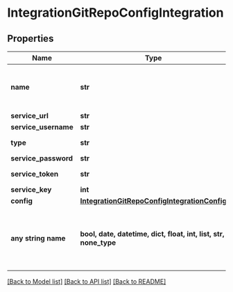 # IntegrationGitRepoConfigIntegration


## Properties
Name | Type | Description | Notes
------------ | ------------- | ------------- | -------------
**name** | **str** | Name, a unique identifier for the integration | 
**service_url** | **str** | Git URL | 
**service_username** | **str** | Username | 
**type** | **str** | Integration Type Code | defaults to "git"
**service_password** | **str** | Password | [optional] 
**service_token** | **str** | Access Token | [optional] 
**service_key** | **int** | Key Pair ID | [optional] 
**config** | [**IntegrationGitRepoConfigIntegrationConfig**](IntegrationGitRepoConfigIntegrationConfig.md) |  | [optional] 
**any string name** | **bool, date, datetime, dict, float, int, list, str, none_type** | any string name can be used but the value must be the correct type | [optional]

[[Back to Model list]](../README.md#documentation-for-models) [[Back to API list]](../README.md#documentation-for-api-endpoints) [[Back to README]](../README.md)


